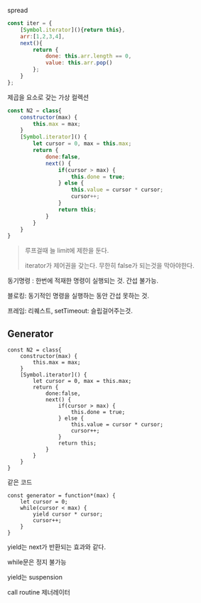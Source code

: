 spread

```javascript
const iter = {
    [Symbol.iterator](){return this},
    arr:[1,2,3,4],
    next(){
        return {
            done: this.arr.length == 0,
            value: this.arr.pop()
        };
    }
};
```



제곱을 요소로 갖는 가상 컬렉션

```javascript
const N2 = class{
    constructor(max) {
        this.max = max;
    }
    [Symbol.iterator]() {
		let cursor = 0, max = this.max;
        return {
            done:false,
            next() {
                if(cursor > max) {
                    this.done = true;
                } else {
                    this.value = cursor * cursor;
                    cursor++;
                }
                return this;
            }
        }
	}
}
```

> 루프걸때 늘 limit에 제한을 둔다.
>
> iterator가  제어권을 갖는다. 무한히 false가 되는것을 막아야한다.



동기명령 : 한번에 적재한 명령이 실행되는 것. 간섭 불가능.

블로킹: 동기적인 명령을 실행하는 동안 간섭 못하는 것.

프레임: 리퀘스트, setTimeout: 슬립걸어주는것.





## Generator



```
const N2 = class{
    constructor(max) {
        this.max = max;
    }
    [Symbol.iterator]() {
		let cursor = 0, max = this.max;
        return {
            done:false,
            next() {
                if(cursor > max) {
                    this.done = true;
                } else {
                    this.value = cursor * cursor;
                    cursor++;
                }
                return this;
            }
        }
	}
}
```

같은 코드



```javasc
const generator = function*(max) {
	let cursor = 0;
	while(cursor < max) {
		yield cursor * cursor;
		cursor++;
	}
}
```



yield는 next가 반환되는 효과와 같다.

while문은 정지 불가능



yield는 suspension

call routine 제너레이터



